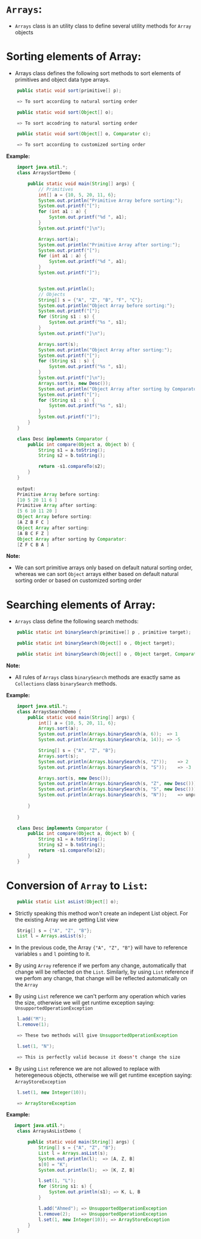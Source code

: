 # `Arrays`:
- `Arrays` class is an utility class to define several utility methods for `Array` objects

# Sorting elements of Array:
- Arrays class defines the following sort methods to sort elements of primitives and object data type arrays.
``` java
    public static void sort(primitive[] p);

    => To sort according to natural sorting order
```

``` java
    public static void sort(Object[] o);

    => To sort accodring to natural sorting order
```

``` java
    public static void sort(Object[] o, Comparator c);

    => To sort according to customized sorting order
```

**Example:**

``` java
    import java.util.*;
    class ArraysSortDemo {

        public static void main(String[] args) {
            // Primitives 
            int[] a = {10, 5, 20, 11, 6};
            System.out.println("Primitive Array before sorting:");
            System.out.printf("[");
            for (int a1 : a) {
                System.out.printf("%d ", a1);
            }
            System.out.printf("]\n");

            Arrays.sort(a);
            System.out.println("Primitive Array after sorting:");
            System.out.printf("[");
            for (int a1 : a) {
                System.out.printf("%d ", a1);
            }
            System.out.printf("]");


            System.out.println();
            // Objects
            String[] s = {"A", "Z", "B", "F", "C"};
            System.out.println("Object Array before sorting:");
            System.out.printf("[");
            for (String s1 : s) {
                System.out.printf("%s ", s1);
            }
            System.out.printf("]\n");

            Arrays.sort(s);
            System.out.println("Object Array after sorting:");
            System.out.printf("[");
            for (String s1 : s) {
                System.out.printf("%s ", s1);
            }
            System.out.printf("]\n");
            Arrays.sort(s, new Desc());
            System.out.println("Object Array after sorting by Comparator:");
            System.out.printf("[");
            for (String s1 : s) {
                System.out.printf("%s ", s1);
            }
            System.out.printf("]");
        } 
    }

    class Desc implements Comparator {
        public int compare(Object a, Object b) {
            String s1 = a.toString();
            String s2 = b.toString();

            return -s1.compareTo(s2);
        }
    }
    
    output:
    Primitive Array before sorting:
    [10 5 20 11 6 ]
    Primitive Array after sorting:
    [5 6 10 11 20 ]
    Object Array before sorting:
    [A Z B F C ]
    Object Array after sorting:
    [A B C F Z ]
    Object Array after sorting by Comparator:
    [Z F C B A ]
```
**Note:**
- We can sort primitive arrays only based on default natural sorting order, whereas we can sort `Object` arrays either based on default natural sorting order or based on customized sorting order

# Searching elements of Array:

- `Arrays` class define the following search methods:

``` java
    public static int binarySearch(primitive[] p , primitive target);

    public static int binarySearch(Object[] o , Object target);

    public static int binarySearch(Object[] o , Object target, Comparator c);
```
**Note:**
- All rules of `Arrays` class `binarySearch` methods are exactly same as `Collections` class `binarySearch` methods.

**Example:**
``` java
    import java.util.*;
    class ArraysSearchDemo {
        public static void main(String[] args) {
            int[] a = {10, 5, 20, 11, 6};
            Arrays.sort(a);
            System.out.println(Arrays.binarySearch(a, 6));  => 1
            System.out.println(Arrays.binarySearch(a, 14)); => -5

            String[] s = {"A", "Z", "B"};
            Arrays.sort(s);
            System.out.println(Arrays.binarySearch(s, "Z"));    => 2
            System.out.println(Arrays.binarySearch(s, "S"));    => -3

            Arrays.sort(s, new Desc());
            System.out.println(Arrays.binarySearch(s, "Z", new Desc()));    => 0
            System.out.println(Arrays.binarySearch(s, "S", new Desc()));    => -2
            System.out.println(Arrays.binarySearch(s, "N"));    => unpredictable result, we have to pass a Comparator object to the method
            
        }
        
    }

    class Desc implements Comparator {
        public int compare(Object a, Object b) {
            String s1 = a.toString();
            String s2 = b.toString();
            return -s1.compareTo(s2);
        }
    }
```

# Conversion of `Array` to `List`:

``` java
    public static List asList(Object[] o);
```
- Strictly speaking this method won't create an indepent List object. For the existing Array we are getting List view

``` java
    Strig[] s = {"A", "Z", "B"};
    List l = Arrays.asList(s);
```
- In the previous code, the Array `{"A", "Z", "B"}` will have to reference variables `s` and `l` pointing to it.

- By using `Array` reference if we perfom any change, automatically that change will be reflected on the `List`. Similarly, by using `List` reference if we perfom any change, that change will be reflected automatically on the `Array`

- By using `List` reference we can't perform any operation which varies the size, otherwise we will get runtime exception saying: `UnsupportedOperationException`

``` java
    l.add("M");
    l.remove(1);

    => These two methods will give UnsupportedOperationException
```
``` java
    l.set(1, "N");

    => This is perfectly valid because it doesn't change the size
```

- By using `List` reference we are not allowed to replace with heteregeneous objects, otherwise we will get runtime exception saying: `ArrayStoreException`
``` java
    l.set(1, new Integer(10));

    => ArrayStoreException
```

**Example:**

``` java
   import java.util.*;
    class ArraysAsListDemo {

        public static void main(String[] args) {
            String[] s = {"A", "Z", "B"};
            List l = Arrays.asList(s);
            System.out.println(l);  => [A, Z, B]
            s[0] = "K";
            System.out.println(l);  => [K, Z, B]

            l.set(1, "L");
            for (String s1: s) {
                System.out.println(s1); => K, L, B
            }

            l.add("Ahmed"); => UnsupportedOperationException
            l.remove(2);    => UnsupportedOperationException
            l.set(1, new Integer(10)); => ArrayStoreException
        }
    }
```

